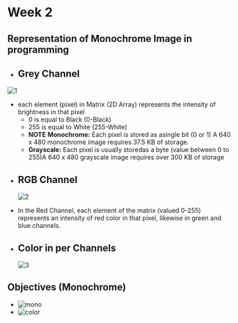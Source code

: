 # Week 2

## Representation of Monochrome Image in programming
  - ## Grey Channel
   ![1](https://www.spacetelescope.org/static/projects/img/imgproc_fig2.jpg)
  * each element (pixel) in Matrix (2D Array) represents the intensity of brightness in that pixel 
    * 0 is equal to Black (0-Black)
    * 255 is equal to White (255-White)
    *  **NOTE** **Monochrome:** Each pixel is stored as asingle bit (0 or 1) A 640 x 480 monochrome image requires 37.5 KB of storage.
    *  **Grayscale:** Each pixel is usually storedas a byte (value between 0
to 255)A 640 x 480 grayscale image requires over 300 KB of storage

  - ## RGB Channel 
    ![2](https://www.researchgate.net/profile/Dennis_Wee_Neo/publication/260038465/figure/fig1/AS:297304901865489@1447894420867/Results-of-image-processing-by-MATLAB-a-RGB-matrix-for-original-image-b-simu-lated.png)
  * In the Red Channel, each element of the matrix (valued 0-255) represents an intensity of red color in that pixel, likewise in green and blue channels.
  - ## Color in per Channels
    ![3](https://slideplayer.com/slide/9806828/32/images/43/Comparison+RGB+CMY+CMYK+YIQ+HSV+HSL.jpg)
## Objectives (Monochrome)
 - ![mono](https://github.com/SunatP/ITCS381_Multimedia/tree/master/img/monochrome.jpg)
 - ![color](https://github.com/SunatP/ITCS381_Multimedia/tree/master/img/color.jpg)